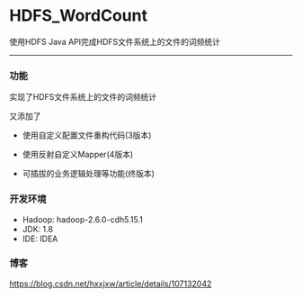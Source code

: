 # HDFS_WordCount
使用HDFS Java API完成HDFS文件系统上的文件的词频统计

---

### 功能

实现了HDFS文件系统上的文件的词频统计 

又添加了 
​      
* 使用自定义配置文件重构代码(3版本)

* 使用反射自定义Mapper(4版本)

* 可插拔的业务逻辑处理等功能(终版本)



### 开发环境

* Hadoop:  hadoop-2.6.0-cdh5.15.1
* JDK: 1.8
* IDE: IDEA



### 博客

https://blog.csdn.net/hxxjxw/article/details/107132042